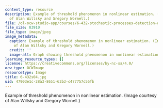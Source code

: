```yaml
---
content_type: resource
description: Example of threshold phenomenon in nonlinear estimation. (Image courtesy
  of Alan Willsky and Gregory Wornell.)
file: /ol-ocw-studio-app/courses/6-432-stochastic-processes-detection-and-estimation-spring-2004/47903e1c28a3865162b3c477757c56fb_6-432s04.jpg
file_size: 83910
file_type: image/jpeg
image_metadata:
  caption: Example of threshold phenomenon in nonlinear estimation. (Image courtesy
    of Alan Willsky and Gregory Wornell.)
  credit: ''
  image-alt: Graph showing threshold phenomenon in nonlinear estimation.
learning_resource_types: []
license: https://creativecommons.org/licenses/by-nc-sa/4.0/
ocw_type: OCWImage
resourcetype: Image
title: 6-432s04.jpg
uid: 47903e1c-28a3-8651-62b3-c477757c56fb
---
```

Example of threshold phenomenon in nonlinear estimation. (Image courtesy of Alan Willsky and Gregory Wornell.)